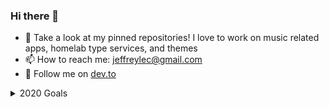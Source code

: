 ### Hi there 👋

- 🔭 Take a look at my pinned repositories! I love to work on music related apps, homelab type services, and themes
- 📫 How to reach me: jeffreylec@gmail.com
- 🔮 Follow me on [dev.to](https://dev.to/jef)

<details>
  <summary>2020 Goals</summary>
  <ul>
    <li>🦀 Become a Rustacean! Currently reading <a href="https://doc.rust-lang.org/book/">The Rust Programming Language</a>
      <ul>
        <li>💾 Create a ListenBrainz Client Library in Rust</li>
      </ul>
    <li>🌱 Learn more about cryptography</li>
    <li>💪 Become more valuable to the GitHub community and get my first sponsor</li>
  </ul>
</details>
